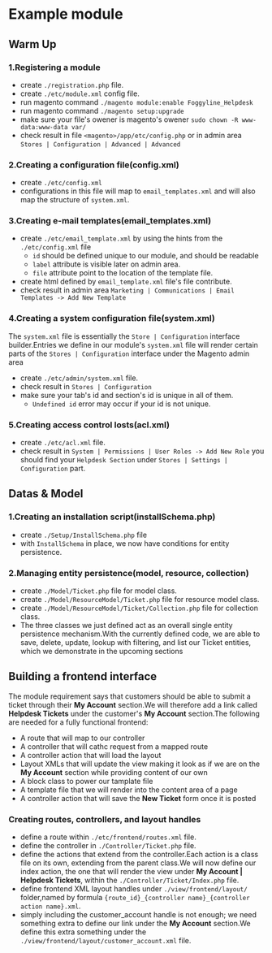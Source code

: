 # Example module
## Warm Up
### 1.Registering a module
* create `./registration.php` file.
* create `./etc/module.xml` config file.
* run magento command `./magento module:enable Foggyline_Helpdesk`
* run magento command `./magento setup:upgrade`
* make sure your file's owener is magento's owener `sudo chown -R www-data:www-data var/`
* check result in file `<magento>/app/etc/config.php` or in admin area `Stores | Configuration | Advanced | Advanced`

### 2.Creating a configuration file(config.xml)
* create `./etc/config.xml`
* configurations in this file will map to `email_templates.xml` and will also map the structure of `system.xml`.

### 3.Creating e-mail templates(email_templates.xml)
* create `./etc/email_template.xml` by using the hints from the `./etc/config.xml` file
	* `id` should be defined unique to our module, and should be readable
	* `label` attribute is visible later on admin area.
	* `file` attribute point to the location of the template file.
* create html defined by `email_template.xml` file's file contribute.
* check result in admin area `Marketing | Communications | Email Templates -> Add New Template`

### 4.Creating a system configuration file(system.xml)
The `system.xml` file is essentially the `Store | Configuration` interface builder.Entries we define in our module's `system.xml` file will render certain parts of the `Stores | Configuration` interface under the Magento admin area

* create `./etc/admin/system.xml` file.
* check result in `Stores | Configuration`
* make sure your tab's id and section's id is unique in all of them.
	* `Undefined id` error may occur if your id is not unique.
### 5.Creating access control losts(acl.xml)
* create `./etc/acl.xml` file.
* check result in `System | Permissions | User Roles -> Add New Role` you should find your `Helpdesk Section` under `Stores | Settings | Configuration` part.

## Datas & Model
### 1.Creating an installation script(installSchema.php)
* create `./Setup/InstallSchema.php` file
* with `InstallSchema` in place, we now have conditions for entity persistence.

### 2.Managing entity persistence(model, resource, collection)
* create `./Model/Ticket.php` file for model class.
* create `./Model/ResourceModel/Ticket.php` file for resource model class.
* create `./Model/ResourceModel/Ticket/Collection.php` file for collection class.
* The three classes we just defined act as an overall single entity persistence mechanism.With the currently defined code, we are able to save, delete, update, lookup with filtering, and list our Ticket entities, which we demonstrate in the upcoming sections

## Building a frontend interface
The module requirement says that customers should be able to submit a ticket through their **My Account** section.We will therefore add a link called **Helpdesk Tickets** under the customer's **My Account** section.The following are needed for a fully functional frontend:

* A route that will map to our controller
* A controller that will cathc request from a mapped route
* A controller action that will load the layout
* Layout XMLs that will update the view making it look as if we are on the **My Account** section while providing content of our own
* A block class to power our tamplate file
* A template file that we will render into the content area of a page
* A controller action that will save the **New Ticket** form once it is posted

### Creating routes, controllers, and layout handles
* define a route within `./etc/frontend/routes.xml` file.
* define the controller in `./Controller/Ticket.php` file.
* define the actions that extend from the controller.Each action is a class file on its own, extending from the parent class.We will now define our index action, the one that will render the view under **My Account | Helpdesk Tickets**, within the `./Controller/Ticket/Index.php` file.
* define frontend XML layout handles under `./view/frontend/layout/` folder,named by formula `{route_id}_{controller name}_{controller action name}.xml`.
* simply including the customer_account handle is not enough; we need something extra to define our link under the **My Account** section.We define this extra something under the `./view/frontend/layout/customer_account.xml` file.
